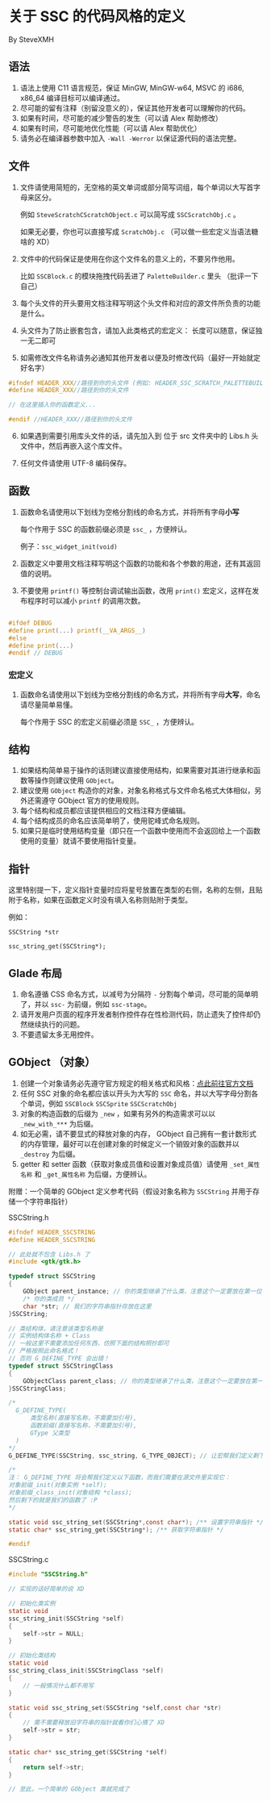 # 关于 SSC 的代码风格的定义

By SteveXMH

## 语法

1. 语法上使用 C11 语言规范，保证 MinGW, MinGW-w64, MSVC 的 i686, x86_64 编译目标可以编译通过。
2. 尽可能的留有注释（别留没意义的），保证其他开发者可以理解你的代码。
3. 如果有时间，尽可能的减少警告的发生（可以请 Alex 帮助修改）
4. 如果有时间，尽可能地优化性能（可以请 Alex 帮助优化）
5. 请务必在编译器参数中加入 `-Wall -Werror` 以保证源代码的语法完整。

## 文件

1. 文件请使用简短的，无空格的英文单词或部分简写词组，每个单词以大写首字母来区分。

    例如 `SteveScratchCScratchObject.c` 可以简写成 `SSCScratchObj.c` 。

    如果无必要，你也可以直接写成 `ScratchObj.c` （可以做一些宏定义当语法糖啥的 XD）

2. 文件中的代码保证是使用在你这个文件名的意义上的，不要另作他用。

    比如 `SSCBlock.c` 的模块拖拽代码丢进了 `PaletteBuilder.c` 里头
    （批评一下自己）

3. 每个头文件的开头要用文档注释写明这个头文件和对应的源文件所负责的功能是什么。

4. 头文件为了防止嵌套包含，请加入此类格式的宏定义：
    长度可以随意，保证独一无二即可

5. 如需修改文件名称请务必通知其他开发者以便及时修改代码（最好一开始就定好名字）

```c
#ifndef HEADER_XXX//路径到你的头文件 (例如: HEADER_SSC_SCRATCH_PALETTEBUILDER)
#define HEADER_XXX//路径到你的头文件

// 在这里插入你的函数定义...

#endif //HEADER_XXX//路径到你的头文件
```

6. 如果遇到需要引用库头文件的话，请先加入到 位于 src 文件夹中的 Libs.h 头文件中，然后再嵌入这个库文件。

7. 任何文件请使用 UTF-8 编码保存。

## 函数

1. 函数命名请使用以下划线为空格分割线的命名方式，并将所有字母**小写**

    每个作用于 SSC 的函数前缀必须是 `ssc_` ，方便辨认。

    例子：`ssc_widget_init(void)`

2. 函数定义中要用文档注释写明这个函数的功能和各个参数的用途，还有其返回值的说明。

3. 不要使用 `printf()` 等控制台调试输出函数，改用 `print()` 宏定义，这样在发布程序时可以减小 `printf` 的调用次数。

```c

#ifdef DEBUG
#define print(...) printf(__VA_ARGS__)
#else
#define print(...)
#endif // DEBUG

```

### 宏定义

1. 函数命名请使用以下划线为空格分割线的命名方式，并将所有字母**大写**，命名请尽量简单易懂。

	每个作用于 SSC 的宏定义前缀必须是 `SSC_` ，方便辨认。



## 结构

1. 如果结构简单易于操作的话则建议直接使用结构，如果需要对其进行继承和函数等操作则建议使用 `GObject`。
2. 建议使用 `GObject` 构造你的对象，对象名称格式与文件命名格式大体相似，另外还需遵守 GObject 官方的使用规则。
3. 每个结构和成员都应该提供相应的文档注释方便编辑。
4. 每个结构成员的命名应该简单明了，使用驼峰式命名规则。
5. 如果只是临时使用结构变量（即只在一个函数中使用而不会返回给上一个函数使用的变量）就请不要使用指针变量。

## 指针

这里特别提一下，定义指针变量时应将星号放置在类型的右侧，名称的左侧，且贴附于名称，如果在函数定义时没有填入名称则贴附于类型。

例如：

`SSCString *str`

`ssc_string_get(SSCString*);`

## Glade 布局

1. 命名遵循 CSS 命名方式，以减号为分隔符 `-` 分割每个单词，尽可能的简单明了，并以 `ssc-` 为前缀，例如 `ssc-stage`。
2. 请开发用户页面的程序开发者制作控件存在性检测代码，防止遗失了控件却仍然继续执行的问题。
3. 不要遗留太多无用控件。

## GObject （对象）

1. 创建一个对象请务必先遵守官方规定的相关格式和风格：[点此前往官方文档](https://developer.gnome.org/gobject/stable/)
2. 任何 SSC 对象的命名都应该以开头为大写的 `SSC` 命名，并以大写字母分割各个单词，例如 `SSCBlock` `SSCSprite` `SSCScratchObj`
3. 对象的构造函数的后缀为 `_new` ，如果有另外的构造需求可以以 `_new_with_***`  为后缀。
4. 如无必需，请不要显式的释放对象的内存， GObject 自己拥有一套计数形式的内存管理，最好可以在创建对象的时候定义一个销毁对象的函数并以 `_destroy` 为后缀。
5. getter 和 setter 函数（获取对象成员值和设置对象成员值）请使用 `_set_属性名称` 和 `_get_属性名称` 为后缀，方便辨认。

附赠：一个简单的 GObject 定义参考代码（假设对象名称为 `SSCString` 并用于存储一个字符串指针）

SSCString.h
```c
#ifndef HEADER_SSCSTRING
#define HEADER_SSCSTRING

// 此处就不包含 Libs.h 了
#include <gtk/gtk.h>

typedef struct SSCString
{
    GObject parent_instance; // 你的类型继承了什么类，注意这个一定要放在第一位！
    /* 你的类成员 */
    char *str; // 我们的字符串指针存放在这里
}SSCString;

// 类结构体，请注意该类型名称是
// 实例结构体名称 + Class
// 一般这里不需要添加任何东西，仿照下面的结构照抄即可
// 严格按照此命名格式！
// 否则 G_DEFINE_TYPE 会出错！
typedef struct SSCStringClass
{
    GObjectClass parent_class; // 你的类型继承了什么类，注意这个一定要放在第一位！
}SSCStringClass;

/*
  G_DEFINE_TYPE(
      类型名称(直接写名称，不需要加引号),
      函数前缀(直接写名称，不需要加引号),
      GType 父类型
  )
*/
G_DEFINE_TYPE(SSCString, ssc_string, G_TYPE_OBJECT); // 让宏帮我们定义剩下的函数 :D

/*
注： G_DEFINE_TYPE 将会帮我们定义以下函数，而我们需要在源文件里实现它：
对象前缀_init(对象实例 *self);
对象前缀_class_init(对象结构 *class);
然后剩下的就是我们的函数了 :P
*/

static void ssc_string_set(SSCString*,const char*); /** 设置字符串指针 */
static char* ssc_string_get(SSCString*); /** 获取字符串指针 */

#endif
```

SSCString.c
```c
#include "SSCString.h"

// 实现的话好简单的说 XD

// 初始化类实例
static void
ssc_string_init(SSCString *self)
{
    self->str = NULL; 
}

// 初始化类结构
static void
ssc_string_class_init(SSCStringClass *self)
{
    // 一般情况什么都不用写
}

static void ssc_string_set(SSCString *self,const char *str)
{
    // 需不需要释放旧字符串的指针就看你们心情了 XD
    self->str = str;
}

static char* ssc_string_get(SSCString *self)
{
    return self->str;
}

// 至此，一个简单的 GObject 类就完成了

```
